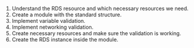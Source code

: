 1. Understand the RDS resource and which necessary resources we need.
2. Create a module with the standard structure.
3. Implement variable validation.
4. Implement networking validation.
5. Create necessary resources and make sure the validation is working.
6. Create the RDS instance inside the module.